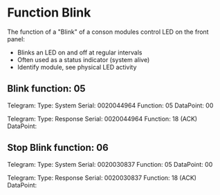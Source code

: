 # Function Blink

The function of a "Blink" of a conson modules control LED on the front panel:
- Blinks an LED on and off at regular intervals
- Often used as a status indicator (system alive)
- Identify module, see physical LED activity

## Blink function: 05 
Telegram:<S0020044964F05D00FN>
Type: System
Serial: 0020044964
Function: 05
DataPoint: 00

Telegram:<R0020044964F18DFA>
Type: Response
Serial: 0020044964
Function: 18 (ACK)
DataPoint:  


## Stop Blink function: 06

Telegram:<S0020030837F06D00FJ>
Type: System
Serial: 0020030837
Function: 05
DataPoint: 00

Telegram:<R0020030837F18DFA>
Type: Response
Serial: 0020030837
Function: 18 (ACK)
DataPoint:  

